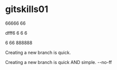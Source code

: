 # gitskills01

66666
66

dfff6
6
6
6

6
66
888888

Creating a new branch is quick.

Creating a new branch is quick AND simple.
--no-ff
